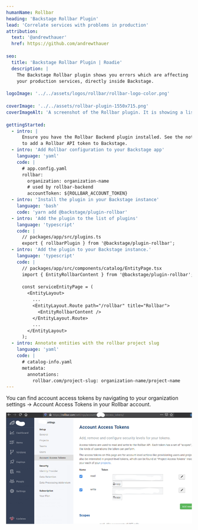 ```yaml
---
humanName: Rollbar
heading: 'Backstage Rollbar Plugin'
lead: 'Correlate services with problems in production'
attribution:
  text: '@andrewthauer'
  href: https://github.com/andrewthauer

seo:
  title: 'Backstage Rollbar Plugin | Roadie'
  description: |
    The Backstage Rollbar plugin shows you errors which are affecting
    your production services, directly inside Backstage.

logoImage: '../../assets/logos/rollbar/rollbar-logo-color.png'

coverImage: '../../assets/rollbar-plugin-1550x715.png'
coverImageAlt: 'A screenshot of the Rollbar plugin. It is showing a list of errors.'

gettingStarted:
  - intro: |
      Ensure you have the Rollbar Backend plugin installed. See the notes below to learn how
      to add a Rollbar API token to Backstage.
  - intro: 'Add Rollbar configuration to your Backstage app'
    language: 'yaml'
    code: |
      # app.config.yaml
      rollbar:
        organization: organization-name
        # used by rollbar-backend
        accountToken: ${ROLLBAR_ACCOUNT_TOKEN}
  - intro: 'Install the plugin in your Backstage instance'
    language: 'bash'
    code: 'yarn add @backstage/plugin-rollbar'
  - intro: 'Add the plugin to the list of plugins'
    language: 'typescript'
    code: |
      // packages/app/src/plugins.ts
      export { rollbarPlugin } from '@backstage/plugin-rollbar';
  - intro: 'Add the plugin to your Backstage instance.'
    language: 'typescript'
    code: |
      // packages/app/src/components/catalog/EntityPage.tsx
      import { EntityRollbarContent } from '@backstage/plugin-rollbar';

      const serviceEntityPage = (
        <EntityLayout>
          ...
          <EntityLayout.Route path="/rollbar" title="Rollbar">
            <EntityRollbarContent />
          </EntityLayout.Route>
          ...
        </EntityLayout>
      );
  - intro: Annotate entities with the rollbar project slug
    language: 'yaml'
    code: |
      # catalog-info.yaml
      metadata:
        annotations:
          rollbar.com/project-slug: organization-name/project-name
---
```


You can find account access tokens by navigating to your organization settings -> Account Access Tokens in your Rollbar account.


![Rollbar access token page](./rollbar-access-tokens.png)

